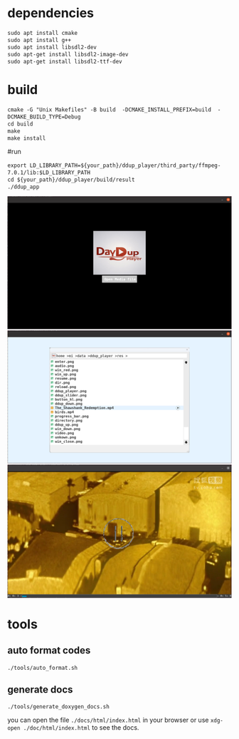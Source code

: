# dependencies
```
sudo apt install cmake
sudo apt install g++
sudo apt install libsdl2-dev
sudo apt-get install libsdl2-image-dev
sudo apt-get install libsdl2-ttf-dev
```

# build
```
cmake -G "Unix Makefiles" -B build  -DCMAKE_INSTALL_PREFIX=build  -DCMAKE_BUILD_TYPE=Debug
cd build
make
make install
```

#run
```
export LD_LIBRARY_PATH=${your_path}/ddup_player/third_party/ffmpeg-7.0.1/lib:$LD_LIBRARY_PATH
cd ${your_path}/ddup_player/build/result
./ddup_app
```

![open](logo_page.png "click text open directory")
![select](start_page.png "click play button to play media file")
![play](player1.png "playback controls")



# tools 
## auto format codes
  ```
  ./tools/auto_format.sh
  ```
## generate docs
  ```
  ./tools/generate_doxygen_docs.sh
  ```
  you can open the file `./docs/html/index.html` in your browser or use `xdg-open ./doc/html/index.html` to see the docs.


